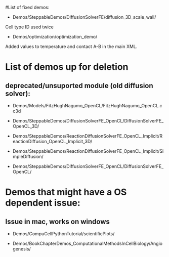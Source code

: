 #List of fixed demos:

* Demos/SteppableDemos/DiffusionSolverFE/diffusion_3D_scale_wall/

Cell type ID used twice

* Demos/optimization/optimization_demo/

Added values to temperature and contact A-B in the main XML.


# List of demos up for deletion

## deprecated/unsuported module (old diffusion solver):

* Demos/Models/FitzHughNagumo_OpenCL/FitzHughNagumo_OpenCL.cc3d 

* Demos/SteppableDemos/DiffusionSolverFE_OpenCL/DiffusionSolverFE_OpenCL_3D/

* Demos/SteppableDemos/ReactionDiffusionSolverFE_OpenCL_Implicit/ReactionDiffusion_OpenCL_Implicit_3D/

* Demos/SteppableDemos/ReactionDiffusionSolverFE_OpenCL_Implicit/SimpleDiffusion/

* Demos/SteppableDemos/DiffusionSolverFE_OpenCL/DiffusionSolverFE_OpenCL/




# Demos that might have a OS dependent issue:

## Issue in mac, works on windows

* Demos/CompuCellPythonTutorial/scientificPlots/

* Demos/BookChapterDemos_ComputationalMethodsInCellBiology/Angiogenesis/








